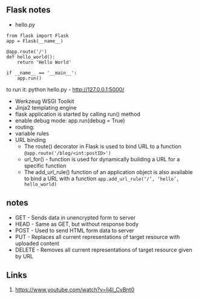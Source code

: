 ## Flask notes
- hello.py
```
from flask import Flask
app = Flask(__name__)

@app.route('/')
def hello_world():
    return 'Hello World'

if __name__ == '__main__':
    app.run()
```
to run it: python hello.py - http://127.0.0.1:5000/ 

- Werkzeug WSGI Toolkit
- Jinja2 templating engine
- flask application is started by calling run() method
- enable debug mode:  app.run(debug = True)
- routing: 
- variable rules
- URL binding
    - The route() decorator in Flask is used to bind URL to a function
        ```@app.route('/blog/<int:postID>')```
    - url_for() - function is used for dynamically building a URL for a specific function
    - The add_url_rule() function of an application object is also available to bind a URL with a function
        ```app.add_url_rule(‘/’, ‘hello’, hello_world)```

## notes
- GET  - Sends data in unencrypted form to server
- HEAD - Same as GET, but without response body
- POST - Used to send HTML form data to server
- PUT  - Replaces all current representations of target resource with uploaded content
- DELETE - Removes all current representations of target resource given by URL













## Links
1. https://www.youtube.com/watch?v=lj4I_CvBnt0

